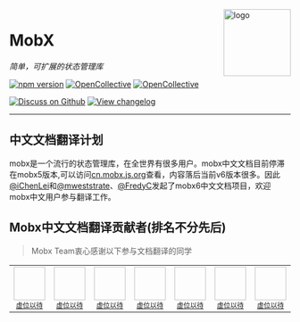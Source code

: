 <img src="https://mobx.js.org/assets/mobx.png" alt="logo" height="120" align="right" />

# MobX

_简单，可扩展的状态管理库_

[![npm version](https://badge.fury.io/js/mobx.svg)](https://badge.fury.io/js/mobx)
[![OpenCollective](https://opencollective.com/mobx/backers/badge.svg)](docs/backers-sponsors.md#backers)
[![OpenCollective](https://opencollective.com/mobx/sponsors/badge.svg)](docs/backers-sponsors.md#sponsors)

[![Discuss on Github](https://img.shields.io/badge/discuss%20on-GitHub-orange)](https://github.com/mobxjs/mobx/discussions)
[![View changelog](https://img.shields.io/badge/changelogs.xyz-Explore%20Changelog-brightgreen)](https://changelogs.xyz/mobx)

---

## 中文文档翻译计划

mobx是一个流行的状态管理库，在全世界有很多用户。mobx中文文档目前停滞在mobx5版本,可以访问[cn.mobx.js.org](https://cn.mobx.js.org)查看，内容落后当前v6版本很多。因此[@iChenLei](https://github.com/ichenlei)和[@mweststrate](https://github.com/mweststrate)、[@FredyC](https://github.com/FredyC)发起了mobx6中文文档项目，欢迎mobx中文用户参与翻译工作。

## Mobx中文文档翻译贡献者(排名不分先后)

> Mobx Team衷心感谢以下参与文档翻译的同学

<table>
  <tbody>
    <tr>
        <td align="center" valign="top">
            <img width="60px" height="60px">
            <br>
            <a href="#" style="display: inline-block; width=100px; font-size: 12px" >虚位以待</a>
        </td>
        <td align="center" valign="top">
            <img width="60px" height="60px">
            <br>
            <a href="#" style="display: inline-block; width=100px; font-size: 12px" >虚位以待</a>
        </td>
        <td align="center" valign="top">
            <img width="60px" height="60px">
            <br>
            <a href="#" style="display: inline-block; width=100px; font-size: 12px" >虚位以待</a>
        </td>
        <td align="center" valign="top">
            <img width="60px" height="60px">
            <br>
            <a href="#" style="display: inline-block; width=100px; font-size: 12px" >虚位以待</a>
        </td>
        <td align="center" valign="top">
            <img width="60px" height="60px">
            <br>
            <a href="#" style="display: inline-block; width=100px; font-size: 12px" >虚位以待</a>
        </td>  
        <td align="center" valign="top">
            <img width="60px" height="60px">
            <br>
            <a href="#" style="display: inline-block; width=100px; font-size: 12px" >虚位以待</a>
        </td>  
        <td align="center" valign="top">
            <img width="60px" height="60px">
            <br>
            <a href="#" style="display: inline-block; width=100px; font-size: 12px" >虚位以待</a>
        </td>    
     </tr>
  </tbody>
</table>

